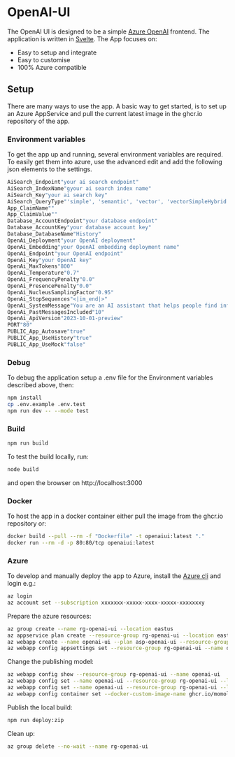 # OpenAI-UI

The OpenAI UI is designed to be a simple [Azure OpenAI](https://learn.microsoft.com/en-us/azure/ai-services/openai/chatgpt-quickstart?tabs=command-line%2Cpython&pivots=programming-language-studio) frontend. The application is written in [Svelte](https://svelte.dev/). The App focuses on:

- Easy to setup and integrate
- Easy to customise
- 100% Azure compatible

## Setup

There are many ways to use the app. A basic way to get started, is to set up an Azure AppService and pull the current latest image in the ghcr.io repository of the app.

### Environment variables

To get the app up and running, several environment variables are required. To easily get them into azure, use the advanced edit and add the following json elements to the settings.

```bash
AiSearch_Endpoint"your ai search endpoint"
AiSearch_IndexName"gyour ai search index name"
AiSearch_Key"your ai search key"
AiSearch_QueryType"'simple', 'semantic', 'vector', 'vectorSimpleHybrid' or 'vectorSemanticHybrid"
App_ClaimName""
App_ClaimValue""
Database_AccountEndpoint"your database endpoint"
Database_AccountKey"your database account key"
Database_DatabaseName"History"
OpenAi_Deployment"your OpenAI deployment"
OpenAi_Embedding"your OpenAI embedding deployment name"
OpenAi_Endpoint"your OpenAI endpoint"
OpenAi_Key"your OpenAI key"
OpenAi_MaxTokens"800"
OpenAi_Temperature"0.7"
OpenAi_FrequencyPenalty"0.0"
OpenAi_PresencePenalty"0.0"
OpenAi_NucleusSamplingFactor"0.95"
OpenAi_StopSequences"<|im_end|>"
OpenAi_SystemMessage"You are an AI assistant that helps people find information."
OpenAi_PastMessagesIncluded"10"
OpenAi_ApiVersion"2023-10-01-preview"
PORT"80"
PUBLIC_App_Autosave"true"
PUBLIC_App_UseHistory"true"
PUBLIC_App_UseMock"false"
```

### Debug

To debug the application setup a .env file for the Environment variables described above, then:

```bash
npm install
cp .env.example .env.test
npm run dev -- --mode test
```

### Build

```bash
npm run build
```

To test the build locally, run:

```bash
node build
```

and open the browser on http://localhost:3000

### Docker

To host the app in a docker container either pull the image from the ghcr.io repository or:

```bash
docker build --pull --rm -f "Dockerfile" -t openaiui:latest "."
docker run --rm -d -p 80:80/tcp openaiui:latest
```

### Azure

To develop and manually deploy the app to Azure, install the [Azure cli](https://learn.microsoft.com/en-us/cli/azure/) and login e.g.:

```bash
az login
az account set --subscription xxxxxxx-xxxxx-xxxx-xxxxx-xxxxxxxy
```

Prepare the azure resources:

```bash
az group create --name rg-openai-ui --location eastus
az appservice plan create --resource-group rg-openai-ui --location eastus --name asp-openai-ui --is-linux --sku FREE
az webapp create --name openai-ui --plan asp-openai-ui --resource-group rg-openai-ui -r NODE:LTS
az webapp config appsettings set --resource-group rg-openai-ui --name openai-ui --settings WEBSITE_RUN_FROM_PACKAGE="1"
```

Change the publishing model:

```bash
az webapp config show --resource-group rg-openai-ui --name openai-ui
az webapp config set --name openai-ui --resource-group rg-openai-ui --linux-fx-version "NODE:LTS"
az webapp config set --name openai-ui --resource-group rg-openai-ui --linux-fx-version "DOCKER"
az webapp config container set --docker-custom-image-name ghcr.io/momolder/openai-ui:latest  --docker-registry-server-url https://ghcr.io --name openai-ui --resource-group rg-openai-ui
```

Publish the local build:

```bash
npm run deploy:zip
```

Clean up:

```bash
az group delete --no-wait --name rg-openai-ui
```
